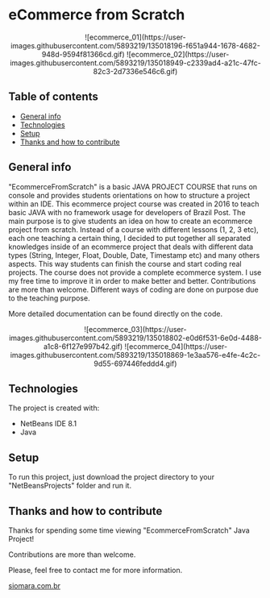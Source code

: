# eCommerce from Scratch

<p align='center'>
  ![ecommerce_01](https://user-images.githubusercontent.com/5893219/135018196-f651a944-1678-4682-948d-9594f81366cd.gif)
  ![ecommerce_02](https://user-images.githubusercontent.com/5893219/135018949-c2339ad4-a21c-47fc-82c3-2d7336e546c6.gif)
</p>

## Table of contents
* [General info](#general-info)
* [Technologies](#technologies)
* [Setup](#setup)
* [Thanks and how to contribute](#thanks-and-how-to-contribute)


## General info
"EcommerceFromScratch" is a basic JAVA PROJECT COURSE that runs on console and provides students orientations on how to structure a project within an IDE.
This ecommerce project course was created in 2016 to teach basic JAVA with no framework usage for developers of Brazil Post.
The main purpose is to give students an idea on how to create an ecommerce project from scratch.
Instead of a course with different lessons (1, 2, 3 etc), each one teaching a certain thing, I decided to put together all separated knowledges inside of an ecommerce project that deals with different data types (String, Integer, Float, Double, Date, Timestamp etc) and many others aspects.
This way students can finish the course and start coding real projects.
The course does not provide a complete ecommerce system. I use my free time to improve it in order to make better and better. Contributions are more than welcome.
Different ways of coding are done on purpose due to the teaching purpose.

More detailed documentation can be found directly on the code.

<!-- IMAGES... -->
<p align='center'>
  ![ecommerce_03](https://user-images.githubusercontent.com/5893219/135018802-e0d6f531-6e0d-4488-a1c8-6f127e997b42.gif)
  ![ecommerce_04](https://user-images.githubusercontent.com/5893219/135018869-1e3aa576-e4fe-4c2c-9d55-697446feddd4.gif)
</p>

## Technologies
The project is created with:
* NetBeans IDE 8.1
* Java


## Setup
To run this project, just download the project directory to your "NetBeansProjects" folder and run it.


## Thanks and how to contribute
Thanks for spending some time viewing "EcommerceFromScratch" Java Project!

Contributions are more than welcome.

Please, feel free to contact me for more information.

[siomara.com.br](http://www.siomara.com.br)

